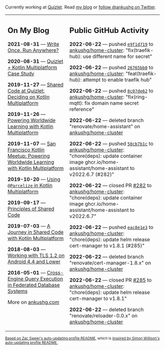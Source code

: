 Currently working at [Quizlet](https://quizlet.com/). Read [my blog](https://ankushg.com/) or [follow @ankushg on Twitter](https://twitter.com/ankushg).

<table><tr><td valign="top" width="40%">

## On My Blog
<!-- blog starts -->
**2021-08-31** — [Write Once, Run Anywhere?](https://ankushg.com/posts/write-once-run-anywhere-increment/)

**2020-08-31** — [Quizlet + Kotlin Multiplatform Case Study](https://ankushg.com/posts/quizlet-kotlin-multiplatform-case-study/)

**2019-11-27** — [Shared Code at Quizlet: Deciding on Kotlin Multiplatform](https://ankushg.com/posts/shared-code-kotlin-multiplatform/)

**2019-11-26** — [Powering Worldwide Learning with Kotlin Multiplatform](https://ankushg.com/speaking/droidcon-sf-2019)

**2019-11-07** — [San Francisco Kotlin Meetup: Powering Worldwide Learning with Kotlin Multiplatform](https://ankushg.com/speaking/sf-kotlin-meetup-2019)

**2019-10-20** — [Using `@Parcelize` in Kotlin Multiplatform](https://ankushg.com/posts/multiplatform-parcelize/)

**2019-09-17** — [Principles of Shared Code](https://ankushg.com/speaking/denver-startup-week-2019)

**2019-07-03** — [A Journey in Shared Code with Kotlin Multiplatform](https://ankushg.com/speaking/droidcon-berlin-2019)

**2018-08-03** — [Working with TLS 1.2 on Android 4.4 and Lower](https://ankushg.com/posts/tls-1.2-on-android/)

**2016-05-01** — [Cross-Engine Query Execution in Federated Database Systems](https://ankushg.com/projects/thesis)
<!-- blog ends -->
More on [ankushg.com](https://ankushg.com/)
</td><td valign="top" width="60%">

## Public GitHub Activity
<!-- githubActivity starts -->
**2022-06-22** — pushed [`e9f1d719`](https://github.com/ankushg/home-cluster/commit/e9f1d7192d3f47c13995a9fb8b8cbf800409d51b) to [ankushg/home-cluster](https://api.github.com/repos/ankushg/home-cluster): "fix(traefik-hub): use different name for secret"

**2022-06-22** — pushed [`26765bb0`](https://github.com/ankushg/home-cluster/commit/26765bb0c6398ebdc754f1ff61deb0c3336a7bcf) to [ankushg/home-cluster](https://api.github.com/repos/ankushg/home-cluster): "feat(traefik-hub): attempt to enable traefik hub"

**2022-06-22** — pushed [`8c07de62`](https://github.com/ankushg/home-cluster/commit/8c07de62f219c8cee25fed8370864f957514dde1) to [ankushg/home-cluster](https://api.github.com/repos/ankushg/home-cluster): "fix(ring-mqtt): fix domain name secret reference"

**2022-06-22** — deleted branch "renovate/home-assistant" on [ankushg/home-cluster](https://api.github.com/repos/ankushg/home-cluster)

**2022-06-22** — pushed [`58cb7b1c`](https://github.com/ankushg/home-cluster/commit/58cb7b1cfbf0c7afed3660d8e69101146cbc93ad) to [ankushg/home-cluster](https://api.github.com/repos/ankushg/home-cluster): "chore(deps): update container image ghcr.io/home-assistant/home-assistant to v2022.6.7 (#282)"

**2022-06-22** — closed PR [#282](https://github.com/ankushg/home-cluster/pull/282) to [ankushg/home-cluster](https://api.github.com/repos/ankushg/home-cluster): "chore(deps): update container image ghcr.io/home-assistant/home-assistant to v2022.6.7"

**2022-06-22** — pushed [`eac8e1e3`](https://github.com/ankushg/home-cluster/commit/eac8e1e3d54a94a2d0075d3809a4db476f13e559) to [ankushg/home-cluster](https://api.github.com/repos/ankushg/home-cluster): "chore(deps): update helm release cert-manager to v1.8.1 (#285)"

**2022-06-22** — deleted branch "renovate/cert-manager-1.8.x" on [ankushg/home-cluster](https://api.github.com/repos/ankushg/home-cluster)

**2022-06-22** — closed PR [#285](https://github.com/ankushg/home-cluster/pull/285) to [ankushg/home-cluster](https://api.github.com/repos/ankushg/home-cluster): "chore(deps): update helm release cert-manager to v1.8.1"

**2022-06-22** — deleted branch "renovate/reloader-0.0.x" on [ankushg/home-cluster](https://api.github.com/repos/ankushg/home-cluster)
<!-- githubActivity ends -->
</td></tr></table>

<sub><a href="https://github.com/ZacSweers/ZacSweers">Based on Zac Sweer's auto-updating profile README</a>, which is <a href="https://simonwillison.net/2020/Jul/10/self-updating-profile-readme/">inspired by Simon Willison's auto-updating profile README.</a></sub>